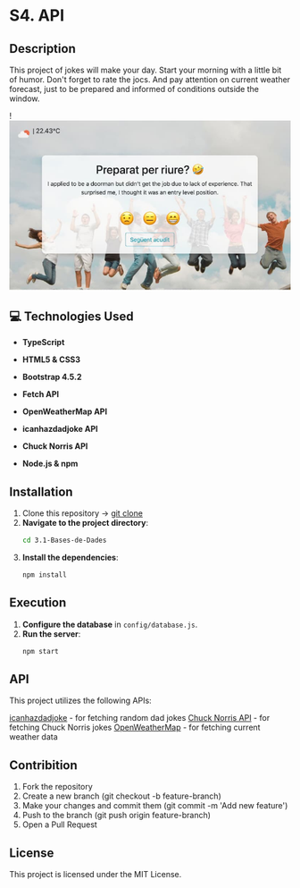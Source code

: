 # S4. API

## Description

This project of jokes will make your day. Start your morning with a little bit of humor. Don't forget to rate the jocs. And pay attention on current weather forecast, just to be prepared and informed of conditions outside the window.

!![Screenshot](img/screenshot.jpg)

## 💻 Technologies Used


- **TypeScript**  

- **HTML5 & CSS3**  

- **Bootstrap 4.5.2**  
 
- **Fetch API**  

- **OpenWeatherMap API**  

- **icanhazdadjoke API**  

- **Chuck Norris API** 

- **Node.js & npm**  

## Installation

1. Clone this repository -> [git clone](https://github.com/Aleksei-Che/S4.API)
2. **Navigate to the project directory**:
    ```bash
    cd 3.1-Bases-de-Dades
    ```
3. **Install the dependencies**:
    ```bash
    npm install
    ```

## Execution

1. **Configure the database** in `config/database.js`.
2. **Run the server**:
    ```bash
    npm start
    ```
## API

This project utilizes the following APIs:

[icanhazdadjoke](https://icanhazdadjoke.com/api) - for fetching random dad jokes
[Chuck Norris API](https://api.chucknorris.io/) - for fetching Chuck Norris jokes
[OpenWeatherMap](https://openweathermap.org/api) - for fetching current weather data

## Contribition

1. Fork the repository
2. Create a new branch (git checkout -b feature-branch)
3. Make your changes and commit them (git commit -m 'Add new feature')
4. Push to the branch (git push origin feature-branch)
5. Open a Pull Request

## License

This project is licensed under the MIT License.


